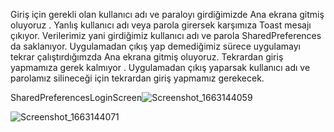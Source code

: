 Giriş için gerekli olan kullanıcı adı ve paraloyı girdiğimizde Ana ekrana gitmiş oluyoruz . Yanlış kullanıcı adı veya parola girersek karşımıza Toast mesajı çıkıyor.
Verilerimiz yani girdiğimiz kullanıcı adı ve parola SharedPreferences da saklanıyor. Uygulamadan çıkış yap demediğimiz sürece uygulamayı tekrar çalıştırdığımzda Ana ekrana 
gitmiş oluyoruz. Tekrardan giriş yapmamıza gerek kalmıyor . Uygulamadan çıkış yaparsak kullanıcı adı ve parolamız silineceği için tekrardan giriş yapmamız gerekecek.







SharedPreferencesLoginScreen![Screenshot_1663144059](https://user-images.githubusercontent.com/101355515/190102563-8ec931d2-1bb4-464e-96f0-1800e39ab3a9.png)



![Screenshot_1663144071](https://user-images.githubusercontent.com/101355515/190102568-fc274c40-3820-43b7-a12e-970366a85876.png)
